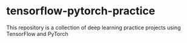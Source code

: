 # tensorflow-pytorch-practice
This repository is a collection of deep learning practice projects using TensorFlow and PyTorch
